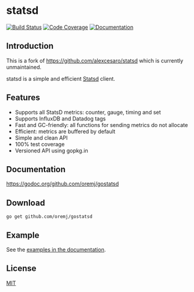 # statsd
[![Build Status](https://travis-ci.org/oremj/gostatsd.svg?branch=master)](https://travis-ci.org/oremj/gostatsd) [![Code Coverage](http://gocover.io/_badge/github.com/oremj/gostatsd)](http://gocover.io/github.com/oremj/gostatsd) [![Documentation](https://godoc.org/github.com/oremj/gostatsd?status.svg)](https://godoc.org/github.com/oremj/gostatsd)

## Introduction

This is a fork of https://github.com/alexcesaro/statsd which is currently unmaintained.

statsd is a simple and efficient [Statsd](https://github.com/etsy/statsd)
client.

## Features

- Supports all StatsD metrics: counter, gauge, timing and set
- Supports InfluxDB and Datadog tags
- Fast and GC-friendly: all functions for sending metrics do not allocate
- Efficient: metrics are buffered by default
- Simple and clean API
- 100% test coverage
- Versioned API using gopkg.in


## Documentation

https://godoc.org/github.com/oremj/gostatsd


## Download

    go get github.com/oremj/gostatsd


## Example

See the [examples in the documentation](https://godoc.org/github.com/oremj/gostatsd#example-package).


## License

[MIT](LICENSE)
